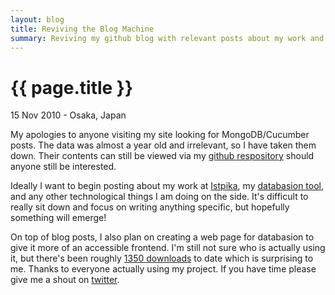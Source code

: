 ```yaml
---
layout: blog
title: Reviving the Blog Machine
summary: Reviving my github blog with relevant posts about my work and personal tech life.
---
```


# {{ page.title }}

15 Nov 2010 - Osaka, Japan

My apologies to anyone visiting my site looking for MongoDB/Cucumber posts.  The data was almost a year old and irrelevant, so I have taken them down.  Their contents can still be viewed via my [github respository](https://github.com/boj/boj.github.com) should anyone still be interested.

Ideally I want to begin posting about my work at [Istpika](http://www.istpika.com/), my [databasion tool](https://github.com/boj/databasion), and any other technological things I am doing on the side.  It's difficult to really sit down and focus on writing anything specific, but hopefully something will emerge!

On top of blog posts, I also plan on creating a web page for databasion to give it more of an accessible frontend.  I'm still not sure who is actually using it, but there's been roughly [1350 downloads](https://rubygems.org/gems/databasion) to date which is surprising to me.  Thanks to everyone actually using my project.  If you have time please give me a shout on [twitter](http://twitter.com/mojobojo).
